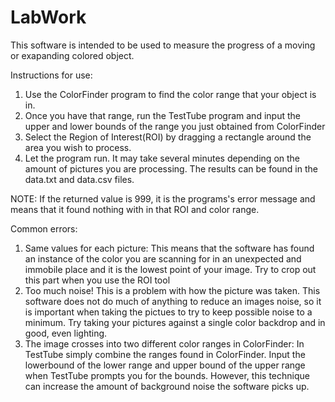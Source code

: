 # LabWork
This software is intended to be used to measure the progress of a moving or exapanding colored object.

Instructions for use:
1. Use the ColorFinder program to find the color range that your object is in. 
2. Once you have that range, run the TestTube program and input the upper and lower bounds of the range you just obtained from ColorFinder
3. Select the Region of Interest(ROI) by dragging a rectangle around the area you wish to process. 
4. Let the program run. It may take several minutes depending on the amount of pictures you are processing. The results can be found in the data.txt and data.csv files.

NOTE: If the returned value is 999, it is the programs's error message and means that it found nothing with in that ROI and color range. 

Common errors:
1. Same values for each picture:
	This means that the software has found an instance of the color you are scanning for in an unexpected and immobile place and it is the lowest
	point of your image. Try to crop out this part when you use the ROI tool
2. Too much noise!
	This is a problem with how the picture was taken. This software does not do much of anything to reduce an images noise, so it is important when taking the pictues
	to try to keep possible noise to a minimum. Try taking your pictures against a single color backdrop and in good, even lighting.
3. The image crosses into two different color ranges in ColorFinder:
	In TestTube simply combine the ranges found in ColorFinder. Input the lowerbound of the lower range and upper bound of the upper range 
	when TestTube prompts you for the bounds. However, this technique can increase the amount of background noise the software picks up. 